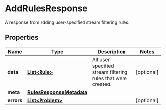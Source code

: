 

# AddRulesResponse

A response from adding user-specified stream filtering rules.

## Properties

Name | Type | Description | Notes
------------ | ------------- | ------------- | -------------
**data** | [**List&lt;Rule&gt;**](Rule.md) | All user-specified stream filtering rules that were created. |  [optional]
**meta** | [**RulesResponseMetadata**](RulesResponseMetadata.md) |  | 
**errors** | [**List&lt;Problem&gt;**](Problem.md) |  |  [optional]




